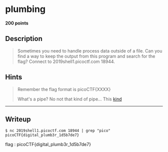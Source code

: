 # plumbing
**200 points**
## Description
> Sometimes you need to handle process data outside of a file. Can you find a way to keep the output from this program and search for the flag? Connect to 2019shell1.picoctf.com 18944.
## Hints
> Remember the flag format is picoCTF{XXXX}
>
> What's a pipe? No not that kind of pipe... This [kind](http://www.linfo.org/pipes.html)
---
## Writeup
```shell
$ nc 2019shell1.picoctf.com 18944 | grep "pico"
picoCTF{digital_plumb3r_1d5b7de7}
```

flag : picoCTF{digital_plumb3r_1d5b7de7}